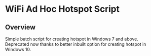 # WiFi Ad Hoc Hotspot Script

## Overview

Simple batch script for creating hotspot in Windows 7 and above. Deprecated now thanks to better inbuilt option for creating hotspot in Windows 10.
